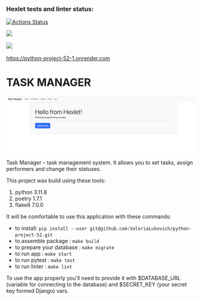 ### Hexlet tests and linter status:
[![Actions Status](https://github.com/ValeriaLukovich/python-project-52/actions/workflows/hexlet-check.yml/badge.svg)](https://github.com/ValeriaLukovich/python-project-52/actions)

<a href="https://codeclimate.com/github/ValeriaLukovich/python-project-52/maintainability"><img src="https://api.codeclimate.com/v1/badges/9bbbd244e5a657fe2a67/maintainability" /></a>

<a href="https://codeclimate.com/github/ValeriaLukovich/python-project-52/test_coverage"><img src="https://api.codeclimate.com/v1/badges/9bbbd244e5a657fe2a67/test_coverage" /></a>

https://python-project-52-1.onrender.com

# TASK MANAGER

![Alt text](<Screenshot 2024-05-02 at 16.49.24.png>)

Task Manager – task management system. It allows you to set tasks, assign performers and change their statuses.

This project was build using these tools:
1. python 3.11.8
2. poetry 1.7.1
3. flake8 7.0.0

It will be comfortable to use this application with these commands:
- to install: `pip install --user git@github.com:ValeriaLukovich/python-project-52.git`
- to assemble package : `make build`
- to prepare your database : `make migrate`
- to run app : `make start`
- to run pytest : `make test`
- to run linter : `make lint`

To use the app properly you'll need to provide it with $DATABASE_URL (variable for connecting to the database) and $SECRET_KEY (your secret key formed Django) vars.